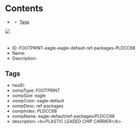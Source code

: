 



Contents
========

* [](#)
	* [Tags](#tags)
  
![][im]
# 

- ID: FOOTPRINT-eagle-eagle-default-ref-packages-PLDCC68
- Name: 
- Description: 

## Tags

- hexID: 
- oompType: FOOTPRINT
- oompSize: eagle
- oompColor: eagle-default
- oompDesc: ref-packages
- oompIndex: PLDCC68
- oompName: eagle-default/ref-packages/PLDCC68
- description: &lt;b&gt;PLASTIC LEADED CHIP CARRIER&lt;/b&gt;



[im]: image.png

